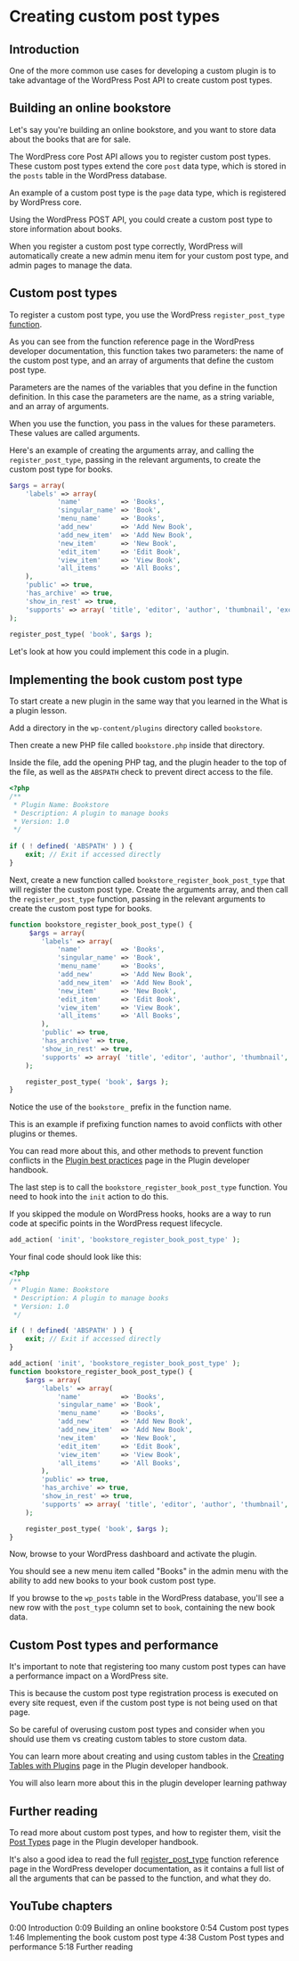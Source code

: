 # Creating custom post types

## Introduction

One of the more common use cases for developing a custom plugin is to take advantage of the WordPress Post API to create custom post types.

## Building an online bookstore

Let's say you're building an online bookstore, and you want to store data about the books that are for sale.

The WordPress core Post API allows you to register custom post types. These custom post types extend the core `post` data type, which is stored in the `posts` table in the WordPress database.

An example of a custom post type is the `page` data type, which is registered by WordPress core. 

Using the WordPress POST API, you could create a custom post type to store information about books.

When you register a custom post type correctly, WordPress will automatically create a new admin menu item for your custom post type, and admin pages to manage the data.

## Custom post types

To register a custom post type, you use the WordPress `register_post_type` [function](https://developer.wordpress.org/reference/functions/register_post_type/). 

As you can see from the function reference page in the WordPress developer documentation, this function takes two parameters: the name of the custom post type, and an array of arguments that define the custom post type.

Parameters are the names of the variables that you define in the function definition. In this case the parameters are the name, as a string variable, and an array of arguments.

When you use the function, you pass in the values for these parameters. These values are called arguments.

Here's an example of creating the arguments array, and calling the `register_post_type`, passing in the relevant arguments, to create the custom post type for books.

```php
$args = array(
    'labels' => array(
			'name'          => 'Books',
			'singular_name' => 'Book',
			'menu_name'     => 'Books',
			'add_new'       => 'Add New Book',
			'add_new_item'  => 'Add New Book',
			'new_item'      => 'New Book',
			'edit_item'     => 'Edit Book',
			'view_item'     => 'View Book',
			'all_items'     => 'All Books',
	),
    'public' => true,
    'has_archive' => true,
    'show_in_rest' => true,
    'supports' => array( 'title', 'editor', 'author', 'thumbnail', 'excerpt' ),
);
    
register_post_type( 'book', $args );
```

Let's look at how you could implement this code in a plugin.

## Implementing the book custom post type

To start create a new plugin in the same way that you learned in the What is a plugin lesson.

Add a directory in the `wp-content/plugins` directory called `bookstore`. 

Then create a new PHP file called `bookstore.php` inside that directory. 

Inside the file, add the opening PHP tag, and the plugin header to the top of the file, as well as the `ABSPATH` check to prevent direct access to the file.

```php
<?php
/**
 * Plugin Name: Bookstore
 * Description: A plugin to manage books
 * Version: 1.0
 */
 
if ( ! defined( 'ABSPATH' ) ) {
	exit; // Exit if accessed directly
}
```

Next, create a new function called `bookstore_register_book_post_type` that will register the custom post type. Create the arguments array, and then call the `register_post_type` function, passing in the relevant arguments to create the custom post type for books.

```php
function bookstore_register_book_post_type() {
     $args = array(
        'labels' => array(
			'name'          => 'Books',
			'singular_name' => 'Book',
			'menu_name'     => 'Books',
			'add_new'       => 'Add New Book',
			'add_new_item'  => 'Add New Book',
			'new_item'      => 'New Book',
			'edit_item'     => 'Edit Book',
			'view_item'     => 'View Book',
			'all_items'     => 'All Books',
	    ),
        'public' => true,
        'has_archive' => true,
        'show_in_rest' => true,
        'supports' => array( 'title', 'editor', 'author', 'thumbnail', 'excerpt' ),
    );

    register_post_type( 'book', $args );
}
```

Notice the use of the `bookstore_` prefix in the function name. 

This is an example if prefixing function names to avoid conflicts with other plugins or themes. 

You can read more about this, and other methods to prevent function conflicts in the [Plugin best practices](https://developer.wordpress.org/plugins/plugin-basics/best-practices/#avoid-naming-collisions) page in the Plugin developer handbook.

The last step is to call the `bookstore_register_book_post_type` function. You need to hook into the `init` action to do this. 

If you skipped the module on WordPress hooks, hooks are a way to run code at specific points in the WordPress request lifecycle.

```php
add_action( 'init', 'bookstore_register_book_post_type' );
```

Your final code should look like this:

```php
<?php
/**
 * Plugin Name: Bookstore
 * Description: A plugin to manage books
 * Version: 1.0
 */

if ( ! defined( 'ABSPATH' ) ) {
    exit; // Exit if accessed directly
}

add_action( 'init', 'bookstore_register_book_post_type' );
function bookstore_register_book_post_type() {
    $args = array(
        'labels' => array(
			'name'          => 'Books',
			'singular_name' => 'Book',
			'menu_name'     => 'Books',
			'add_new'       => 'Add New Book',
			'add_new_item'  => 'Add New Book',
			'new_item'      => 'New Book',
			'edit_item'     => 'Edit Book',
			'view_item'     => 'View Book',
			'all_items'     => 'All Books',
	    ),
        'public' => true,
        'has_archive' => true,
        'show_in_rest' => true,
        'supports' => array( 'title', 'editor', 'author', 'thumbnail', 'excerpt' ),
    );

    register_post_type( 'book', $args );
}
```

Now, browse to your WordPress dashboard and activate the plugin. 

You should see a new menu item called "Books" in the admin menu with the ability to add new books to your book custom post type. 

If you browse to the `wp_posts` table in the WordPress database, you'll see a new row with the `post_type` column set to `book`, containing the new book data.

## Custom Post types and performance

It's important to note that registering too many custom post types can have a performance impact on a WordPress site. 

This is because the custom post type registration process is executed on every site request, even if the custom post type is not being used on that page. 

So be careful of overusing custom post types and consider when you should use them vs creating custom tables to store custom data.

You can learn more about creating and using custom tables in the [Creating Tables with Plugins](https://developer.wordpress.org/plugins/plugin-basics/creating-tables-with-plugins/) page in the Plugin developer handbook.

You will also learn more about this in the plugin developer learning pathway

## Further reading

To read more about custom post types, and how to register them, visit the [Post Types](https://developer.wordpress.org/plugins/post-types/) page in the Plugin developer handbook.

It's also a good idea to read the full [register_post_type](https://developer.wordpress.org/reference/functions/register_post_type/) function reference page in the WordPress developer documentation, as it contains a full list of all the arguments that can be passed to the function, and what they do.

## YouTube chapters

0:00 Introduction
0:09 Building an online bookstore
0:54 Custom post types
1:46 Implementing the book custom post type
4:38 Custom Post types and performance
5:18 Further reading
